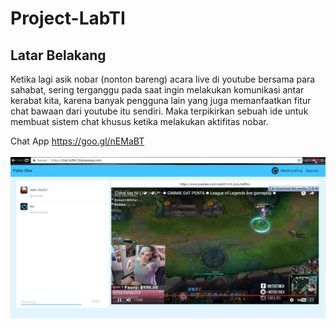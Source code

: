 # Project-LabTI

## Latar Belakang
Ketika lagi asik nobar (nonton bareng) acara live di youtube bersama para sahabat, sering terganggu pada saat ingin melakukan komunikasi antar kerabat kita, karena banyak pengguna lain yang juga memanfaatkan fitur chat bawaan dari youtube itu sendiri. Maka terpikirkan sebuah ide untuk membuat sistem chat khusus ketika melakukan aktifitas nobar.

Chat App
https://goo.gl/nEMaBT<br/><br/>
![Alt text](/!WANDIFROG/livestreaming.png)
